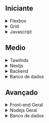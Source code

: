 <h2>Iniciante</h2>

<details>
  <summary>Flexbox</summary>
  <ol type="1">
    <li><a href="https://www.youtube.com/watch?v=x-4z_u8LcGc&t=698s">CSS Grid Layout e Flexbox - Quando Utilizar</a>
    </li>
    <li><a href="https://www.youtube.com/watch?v=Z4CbaGCEsTY">FLEXBOX: Guia Completo para Iniciantes em CSS</a></li>
    <li><a href="https://www.youtube.com/watch?v=nAZW6ynuYyE">FlexBox CSS! Guia atualizado para dominar de uma vez por todas.</a></li>
    <li><a href="https://www.youtube.com/watch?v=sSkmBxsaJWg">HTML e CSS - Aprenda a criar 5 layouts de sites mais comuns na Internet [FLEXBOX]</a></li>
    <li><a
        href="https://www.origamid.com/curso/css-flexbox/3-4-flexblog-superinfo">CSS Flexbox</a>
    </li>
    <li><a href="https://www.youtube.com/watch?v=xsg2nCNvkr0">CSS Grid - Entendendo seus conceitos</a></li>
    <li><a href="https://www.youtube.com/watch?v=KbjLtEgmZ_E">FLEXBOX CSS! Como posicionar elementos na página web - parte 1</a></li>
    <li><a
        href="https://origamid.com/projetos/flexbox-guia-completo/">Flex Container</a>
    </li>
    <li><a
        href="https://css-tricks.com/snippets/css/a-guide-to-flexbox/">A Complete Guide to Flexbox</a>
    </li>
    <li><a href="https://www.w3schools.com/css/css3_flexbox.asp">CSS Flexbox</a></li>
    <li><a
        href="https://developer.mozilla.org/en-US/docs/Learn/CSS/CSS_layout/Flexbox">Flexbox</a>
    </li>
    <li><a
        href="https://developer.mozilla.org/en-US/docs/Web/CSS/CSS_flexible_box_layout/Basic_concepts_of_flexbox">Basic concepts of flexbox</a>
    </li>
  </ol>
</details>

<details>
  <summary>Grid</summary>
  <ol type="1">
    <li><a
        href="https://www.youtube.com/watch?v=NvnJRLTG_5Y&pp=ygUEZ3JpZA%3D%3D">CSS GRID na PRÁTICA - Tutorial Completo</a>
    </li>
    <li><a href="https://www.youtube.com/watch?v=lh0qB15vRoo">Descomplicando CSS Grid (na prática!) | com Mayk Brito</a></li>
    <li><a href="https://www.youtube.com/watch?v=R_dqkhX7WbU">CSS Grid - Tudo o que você precisa saber</a></li>
    <li><a href="https://www.youtube.com/watch?v=HN1UjzRSdBk">Desvendando o CSS Grid na prática | Mayk Brito</a></li>
  </ol>
</details>

<details>
  <summary>Javascript</summary>
  <ol type="1">
    <li><a
        href="https://www.youtube.com/watch?v=VW8kNAous88&ist=PLVvjrrRCBy2JS8__NYlhPeaoNz2p1aPEN">Document.createElement() - Javascript DOM</a>
    </li>
    <li><a
        href="https://www.youtube.com/watch?v=BXqUH86F-kA&ist=PLntvgXM11X6pi7mW0O4ZmfUI1xDSIbmTm">Curso Grátis de JavaScript Moderno</a>
    </li>
    <li><a
        href="https://www.youtube.com/watch?v=1-w1RfGIov4&list=PLHz_AreHm4dlsK3Nr9GVvXCbpQyHQl1o1&index=1">Curso de JavaScript - Teaser</a>
    </li>
    <li><a
        href="https://www.youtube.com/watch?v=TkD0QMyBa28&ist=PLnDvRpP8BneysKU8KivhnrVaKpILD3gZ6">Curso JavaScript #01 - Introdução</a>
    </li>
  </ol>
</details>

<h2>Medio</h2>

<details>
  <summary>Tawilnds</summary>
  <ol type="1">
    <li><a
        href="https://www.youtube.com/watch?v=W_LS1SnOcYg&list=PLXik_5Br-zO8tumrmknGlQFfKO01wk2jJ&index=1">TAILWINDCSS #001 INTRODUÇÃO</a>
    </li>
    <li><a
        href="https://www.youtube.com/watch?v=1eLaBow7Zbo&list=PLcoYAcR89n-r1m-tMfV4qndrRWpT_rb9u">Curso gratuito Tailwind CSS #1 - Introdução e instalação</a>
    </li>
  </ol>
</details>

<details>
  <summary>Nextjs</summary>
  <ol type="1">
    <li><a
        href="https://www.youtube.com/watch?v=GjQB4aAhJ24&list=PLR8OzKI52ppWoTRvAmB_FQPPlHS0otV7V">Nextjs 13.5 Não viu? Perdeu!</a>
    </li>
    <li><a
        href="https://www.youtube.com/watch?v=XHrbg2iYNCg&list=PLnDvRpP8BnezfJcfiClWskFOLODeqI_Ft">Curso Next.js: Introdução - #01</a>
    </li>
    <li><a
        href="https://www.youtube.com/watch?v=QaGHoQgEaJc&list=PLDcRxzkqEbDzvXYmteTMVBBTEdCEDlkQq">Landingpage Parte 1 - Apresentação</a>
    </li>
  </ol>
</details>

<details>
  <summary>Backend</summary>
  <ol type="1">
    <li><a
        href="https://www.youtube.com/watch?v=hHM-hr9q4mo&t=2189s">Como sair do ZERO em Node.js em apenas UMA aola</a>
    </li>
    <li><a
        href="https://www.youtube.com/watch?v=F2cNmWNZSM0&list=PLWXw8Gu52TRLBgfIclx1Nh8LA60knsxY9">Node.js Básico 01 - Introdução</a>
    </li>
    <li><a href="https://www.youtube.com/watch?v=LB8KwiiUGy0">Node.js: The Documentary | An origin story</a></li>
    <li><a href="https://www.youtube.com/watch?v=zaWFnHagbrM">Criando uma API Completa com Node.js, Express e MongoDB - Passo a Passo do Zero!</a></li>
    <li><a href="https://www.youtube.com/watch?v=fm4_EuCsQwg&t">COMEÇANDO COM NODE.JS EM 2022</a>
    </li>
  </ol>
</details>

<details>
  <summary>Banco de dados</summary>
  <ol type="1">
    <li><a
        href="https://www.youtube.com/watch?v=Ofktsne-utM&list=PLHz_AreHm4dkBs-795Dsgvau_ekxg8g1r">Curso MySQL #01 - O que é um Banco de Dados?</a>
    </li>
  </ol>
</details>

<h2>Avançado</h2>

<details>
  <summary>Front-end Geral</summary>
  <ol type="1">
    <li><a href="https://www.youtube.com/watch?v=6BkcHAEWeTU">Cypress Testing with React - Simple Tutorial</a></li>
    <li><a
        href="https://www.youtube.com/watch?v=wIjtX0CPaw0&list=PLnUo-Rbc3jjztMO4K8b-px4NE-630VNKY">Agilizei Spark - Treinamento Gratuito de Cypress</a>
    </li>
    <li><a
        href="https://www.youtube.com/watch?v=yCujUWwBzGU&list=PLruAZvtLCirOF0bX9neEyj4t4AbF58Yir">Vídeo 006.23 - Criando um primeiro teste E2E com Cypress</a>
    </li>
    <li><a
        href="https://www.youtube.com/watch?v=69SFwgWHUig&list=PLUDwpEzHYYLvA7QFkC1C0y0pDPqYS56iU">Part 1: Cypress E2E Web Automation | Introduction | 2022 Series</a>
    </li>
    <li><a href="https://www.youtube.com/watch?v=ysaCj6KutDc">CURSO COMPLETO DE CYPRESS</a></li>
    <li><a
        href="https://www.youtube.com/watch?v=iLZHFDelYpQ&pp=ygUTbmV4dGpzIGN1cnNvIHZpdGVzdA%3D%3D">Testes no React com Vitest e Testing Library</a>
    </li>
    <li><a href="https://www.youtube.com/watch?v=p1bjHvX-DqM">Como testar aplicações React usando Jest & Testing Library</a></li>
    <li><a
        href="https://www.youtube.com/watch?v=T2sv8jXoP4s&list=PLC3y8-rFHvwirqe1KHFCHJ0RqNuN61SJd">React Testing Tutorial - 1 - Introduction</a>
    </li>
    <li><a href="https://www.youtube.com/watch?v=u8vMu7viCm8">Testing JavaScript with Cypress – Foll Course</a></li>
  </ol>
</details>

<details>
  <summary>Nodejs Geral</summary>
  <ol type="1">
    <li><a
        href="https://www.youtube.com/watch?v=whCG5eTXU2E&list=PLmMxPWmzYRGefl2OP-85OwJr7HRcO4rC8">Curso de JestJS - Conhecendo o Jest</a>
    </li>
    <li><a
        href="https://www.youtube.com/watch?v=0rew57rLIM8&t=1574s&pp=ygUTbm9kZSBqcyB0ZXN0IHZpdGVzdA%3D%3D">USANDO VITEST + SUPERTEST EM APLICAÇÃO NODEJS (COM FASTIFY)</a>
    </li>
    <li><a
        href="https://www.youtube.com/watch?v=Ru6Tr7Q75IQ">Aprenda testar seu backend Node JS com Jest</a>
    </li>
    <li><a href="https://www.youtube.com/watch?v=w_el04y0cHo">https://www.youtube.com/watch?v=w_el04y0cHo</a></li>
    <li><a
        href="https://www.youtube.com/watch?v=hHM-hr9q4mo">Testes E2E no Node.js com Banco de Dados (Prisma) | Decode #24</a>
    </li>
    <li><a href="https://www.youtube.com/watch?v=qEBoZ8lJR3k">Autenticação com Node.js e MongoDB com JWT - Login e Registro com Node.js</a></li>
    <li><a
        href="https://www.youtube.com/watch?v=SnoAwLP1a-0&list=PL4cUxeGkcC9iqqESP8335DA5cRFp8loyp">Node Auth Tutorial (JWT) #1 - Intro & Setup</a>
    </li>
    <li><a href="https://www.youtube.com/watch?v=RaweREhpBX8">Como implementar Refresh Token em uma aplicação com Node? - Code/drops #88</a></li>
    <li><a href="https://www.youtube.com/watch?v=x5gLL8-M9Fo">What are JSON Web Tokens? JWT Auth Explained [Tutorial]</a></li>
  </ol>
</details>

<details>
  <summary>Banco de dados</summary>
  <ol type="1">
    <li><a href="https://www.youtube.com/watch?v=_7nISfpofec"> Fiz um servidor de "SQL"?? | Entendendo Banco de Dados </a></li>
  </ol>
</details>